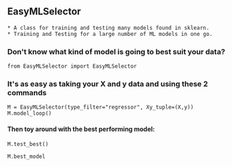 ## EasyMLSelector
    * A class for training and testing many models found in sklearn.
    * Training and Testing for a large number of ML models in one go.

### Don't know what kind of model is going to best suit your data?
```
from EasyMLSelector import EasyMLSelector
```

### It's as easy as taking your X and y data and using these 2 commands
```
M = EasyMLSelector(type_filter="regressor", Xy_tuple=(X,y))
M.model_loop()
```

#### Then toy around with the best performing model:
```
M.test_best()
```
```
M.best_model
```